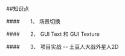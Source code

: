 ##知识点

####&emsp;&emsp;1、 场景切换

####&emsp;&emsp;2、 GUI Text 和 GUI Texture

####&emsp;&emsp;3、 项目实战 -- 土豆人大战外星人2D